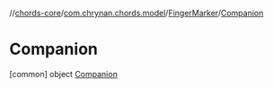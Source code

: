 //[chords-core](../../../../index.md)/[com.chrynan.chords.model](../../index.md)/[FingerMarker](../index.md)/[Companion](index.md)



# Companion  
 [common] object [Companion](index.md)   


